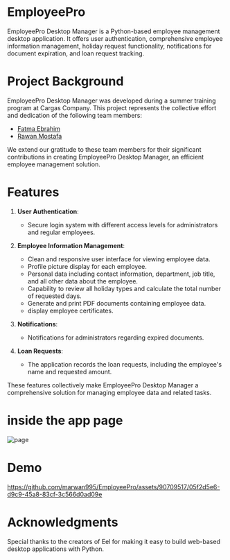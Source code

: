# EmployeePro
EmployeePro Desktop Manager is a Python-based employee management desktop application. It offers user authentication, comprehensive employee information management, holiday request functionality, notifications for document expiration, and loan request tracking. 
# Project Background

EmployeePro Desktop Manager was developed during a summer training program at Cargas Company. This project represents the collective effort and dedication of the following team members:

- [Fatma Ebrahim](https://github.com/fatmaebrahim)
- [Rawan Mostafa](https://github.com/RawanMostafa08)

We extend our gratitude to these team members for their significant contributions in creating EmployeePro Desktop Manager, an efficient employee management solution.
# Features

1. **User Authentication**:
   - Secure login system with different access levels for administrators and regular employees.

2. **Employee Information Management**:
   - Clean and responsive user interface for viewing  employee data.
   - Profile picture display for each employee.
   - Personal data including contact information, department, job title, and all other data about the employee.
   - Capability to review all holiday types and calculate the total number of requested days.
   - Generate and print PDF documents containing employee data.
   - display employee  certificates.

3. **Notifications**:
   - Notifications for administrators regarding expired documents.

4. **Loan Requests**:
   - The application records the loan requests, including the employee's name and requested amount.

These features collectively make EmployeePro Desktop Manager a comprehensive solution for managing employee data and related tasks.
# inside the app page
![page](https://github.com/marwan995/EmployeePro/assets/90709517/0f4d98a6-7e81-4dd7-bb8c-a7b0295dac16)
# Demo



https://github.com/marwan995/EmployeePro/assets/90709517/05f2d5e6-d9c9-45a8-83cf-3c566d0ad09e

# Acknowledgments
Special thanks to the creators of Eel for making it easy to build web-based desktop applications with Python.
